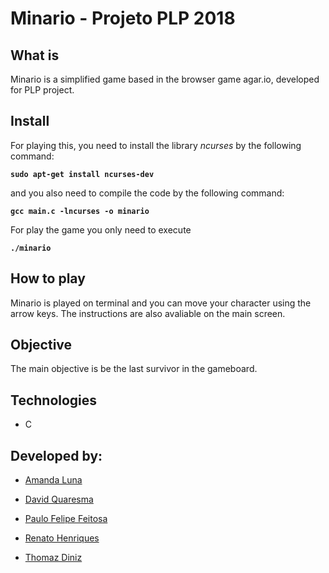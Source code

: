 # Minario - Projeto PLP 2018

## What is
Minario is a simplified game based in the browser game agar.io, developed for PLP project.

## Install
For playing this, you need to install the library _ncurses_ by the following command:

**```sudo apt-get install ncurses-dev```**

and you also need to compile the code by the following command:

**```gcc main.c -lncurses -o minario```**

For play the game you only need to execute

**```./minario```**

## How to play
Minario is played on terminal and you can move your character using the arrow keys. The instructions are also avaliable on the main screen.

## Objective
The main objective is be the last survivor in the gameboard.

## Technologies
* C

## Developed by:
* [Amanda Luna](https://github.com/avdLuna)

* [David Quaresma](https://github.com/dfquaresma)

* [Paulo Felipe Feitosa](https://github.com/paulofelipefeitosa)

* [Renato Henriques](https://github.com/renatodh)

* [Thomaz Diniz](https://github.com/thomazdiniz)

